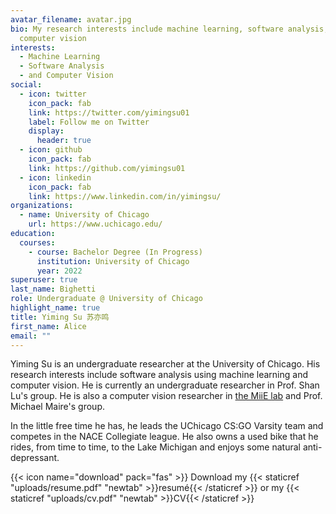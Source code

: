 ```yaml
---
avatar_filename: avatar.jpg
bio: My research interests include machine learning, software analysis, and
  computer vision
interests:
  - Machine Learning
  - Software Analysis
  - and Computer Vision
social:
  - icon: twitter
    icon_pack: fab
    link: https://twitter.com/yimingsu01
    label: Follow me on Twitter
    display:
      header: true
  - icon: github
    icon_pack: fab
    link: https://github.com/yimingsu01
  - icon: linkedin
    icon_pack: fab
    link: https://www.linkedin.com/in/yimingsu/
organizations:
  - name: University of Chicago
    url: https://www.uchicago.edu/
education:
  courses:
    - course: Bachelor Degree (In Progress)
      institution: University of Chicago
      year: 2022
superuser: true
last_name: Bighetti
role: Undergraduate @ University of Chicago
highlight_name: true
title: Yiming Su 苏亦鸣
first_name: Alice
email: ""
---
```

Yiming Su is an undergraduate researcher at the University of Chicago. His research interests include software analysis using machine learning and computer vision. He is currently an undergraduate researcher in Prof. Shan Lu's group. He is also a computer vision researcher in [the MiiE lab](https://www.miielab.com/) and Prof. Michael Maire's group.

In the little free time he has, he leads the UChicago CS:GO Varsity team and competes in the NACE Collegiate league. He also owns a used bike that he rides, from time to time, to the Lake Michigan and enjoys some natural anti-depressant.

{{< icon name="download" pack="fas" >}} Download my {{< staticref "uploads/resume.pdf" "newtab" >}}resumé{{< /staticref >}} or my {{< staticref "uploads/cv.pdf" "newtab" >}}CV{{< /staticref >}}